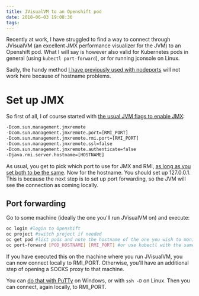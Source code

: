 ```yaml
---
title: JVisualVM to an Openshift pod
date: 2018-06-03 19:08:36
tags:
---
```


Recently at work, I have struggled to find a way to connect through JVisualVM (an excellent JMX performance visualizer for the JVM) to
an Openshift pod. What I will say is however also valid for Kubernetes pods in general (using `kubectl port-forward`), or for running jconsole on Linux. 

Sadly, the handy method [I have previously used with nodeports](/2018/05/11/170-opening-ports-in-openshift/) will not work here because of hostname problems. 

# Set up JMX

So first of all, I of course started with [the usual JVM flags to enable JMX](http://www.adam-bien.com/roller/abien/entry/how_to_establish_jmx_connection):

```sh
-Dcom.sun.management.jmxremote 
-Dcom.sun.management.jmxremote.port=[RMI_PORT] 
-Dcom.sun.management.jmxremote.rmi.port=[RMI_PORT]
-Dcom.sun.management.jmxremote.ssl=false 
-Dcom.sun.management.jmxremote.authenticate=false 
-Djava.rmi.server.hostname=[HOSTNAME]
```

As usual, you get to pick which port to use for JMX and RMI, [as long as you set both to be the same](http://www.perftactique.com/2018/03/29/remote-jmx-connection-over-the-firewall/). Now for the hostname. You should set up 127.0.0.1. This is because the next step is to set up port forwarding, so the JVM will see the connection as coming locally.

## Port forwarding

Go to some machine (ideally the one you'll run JVisualVM on) and execute:

```sh
oc login #login to Openshift
oc project #switch project if needed
oc get pod #list pods and note the hostname of the one you wish to monitor
oc port-forward [POD_HOSTNAME] [RMI_PORT] #or use kubectl with the same syntax
```

If you have executed this on the machine where you run JVisualVM, you can now connect locally to RMI_PORT. Otherwise, you'll have an additional step of opening a SOCKS proxy to that machine. 

You can [do that with PuTTy](http://realprogrammers.com/how_to/set_up_an_ssh_tunnel_with_putty.html) on Windows, or with `ssh -D` on Linux. Then you can connect, again locally, to RMI_PORT.